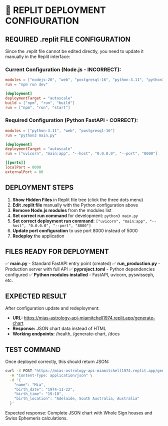 # 🚀 REPLIT DEPLOYMENT CONFIGURATION

## REQUIRED .replit FILE CONFIGURATION

Since the .replit file cannot be edited directly, you need to update it manually in the Replit interface:

### Current Configuration (Node.js - INCORRECT):
```toml
modules = ["nodejs-20", "web", "postgresql-16", "python-3.11", "python3"]
run = "npm run dev"

[deployment]
deploymentTarget = "autoscale"
build = ["npm", "run", "build"]
run = ["npm", "run", "start"]
```

### Required Configuration (Python FastAPI - CORRECT):
```toml
modules = ["python-3.11", "web", "postgresql-16"]
run = "python3 main.py"

[deployment]
deploymentTarget = "autoscale"
run = ["uvicorn", "main:app", "--host", "0.0.0.0", "--port", "8000"]

[[ports]]
localPort = 8000
externalPort = 80
```

## DEPLOYMENT STEPS

1. **Show Hidden Files** in Replit file tree (click the three dots menu)
2. **Edit .replit file** manually with the Python configuration above
3. **Remove Node.js modules** from the modules list
4. **Set correct run command** for development: `python3 main.py`
5. **Set correct deployment run command**: `["uvicorn", "main:app", "--host", "0.0.0.0", "--port", "8000"]`
6. **Update port configuration** to use port 8000 instead of 5000
7. **Redeploy** the application

## FILES READY FOR DEPLOYMENT

✅ **main.py** - Standard FastAPI entry point (created)
✅ **run_production.py** - Production server with full API
✅ **pyproject.toml** - Python dependencies configured
✅ **Python modules installed** - FastAPI, uvicorn, pyswisseph, etc.

## EXPECTED RESULT

After configuration update and redeployment:
- **URL:** https://mias-astrology-api-miamitchell1974.replit.app/generate-chart
- **Response:** JSON chart data instead of HTML
- **Working endpoints:** /health, /generate-chart, /docs

## TEST COMMAND

Once deployed correctly, this should return JSON:
```bash
curl -X POST "https://mias-astrology-api-miamitchell1974.replit.app/generate-chart" \
  -H "Content-Type: application/json" \
  -d '{
    "name": "Mia",
    "birth_date": "1974-11-22",
    "birth_time": "19:10", 
    "birth_location": "Adelaide, South Australia, Australia"
  }'
```

Expected response: Complete JSON chart with Whole Sign houses and Swiss Ephemeris calculations.